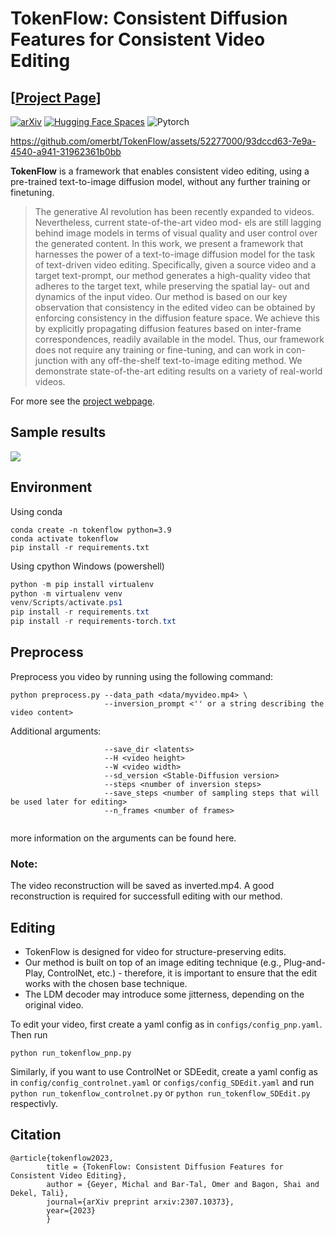 # TokenFlow: Consistent Diffusion Features for Consistent Video Editing
## [<a href="https://diffusion-tokenflow.github.io/" target="_blank">Project Page</a>]

[![arXiv](https://img.shields.io/badge/arXiv-TokenFlow-b31b1b.svg)](https://arxiv.org/abs/2307.10373) [![Hugging Face Spaces](https://img.shields.io/badge/%F0%9F%A4%97%20Hugging%20Face-Spaces-blue)](https://huggingface.co/spaces/weizmannscience/tokenflow)
![Pytorch](https://img.shields.io/badge/PyTorch->=1.10.0-Red?logo=pytorch)



[//]: # ([![Replicate]&#40;https://replicate.com/cjwbw/multidiffusion/badge&#41;]&#40;https://replicate.com/cjwbw/multidiffusion&#41;)

[//]: # ([![Hugging Face Spaces]&#40;https://img.shields.io/badge/%F0%9F%A4%97%20Hugging%20Face-Spaces-blue&#41;]&#40;https://huggingface.co/spaces/weizmannscience/text2live&#41;)




https://github.com/omerbt/TokenFlow/assets/52277000/93dccd63-7e9a-4540-a941-31962361b0bb


**TokenFlow** is a framework that enables consistent video editing, using a pre-trained text-to-image diffusion model, without any further training or finetuning.

[//]: # (as described in <a href="https://arxiv.org/abs/2302.08113" target="_blank">&#40;link to paper&#41;</a>.)

[//]: # (. It can be used for localized and global edits that change the texture of existing objects or augment the scene with semi-transparent effects &#40;e.g. smoke, fire, snow&#41;.)

[//]: # (### Abstract)
>The generative AI revolution has been recently expanded to videos. Nevertheless, current state-of-the-art video mod- els are still lagging behind image models in terms of visual quality and user control over the generated content. In this work, we present a framework that harnesses the power of a text-to-image diffusion model for the task of text-driven video editing. Specifically, given a source video and a target text-prompt, our method generates a high-quality video that adheres to the target text, while preserving the spatial lay- out and dynamics of the input video. Our method is based on our key observation that consistency in the edited video can be obtained by enforcing consistency in the diffusion feature space. We achieve this by explicitly propagating diffusion features based on inter-frame correspondences, readily available in the model. Thus, our framework does not require any training or fine-tuning, and can work in con- junction with any off-the-shelf text-to-image editing method. We demonstrate state-of-the-art editing results on a variety of real-world videos.

For more see the [project webpage](https://diffusion-tokenflow.github.io).

## Sample results

<td><img src="assets/videos.gif"></td>

## Environment

Using conda
```
conda create -n tokenflow python=3.9
conda activate tokenflow
pip install -r requirements.txt
```

Using cpython Windows (powershell)
```powershell
python -m pip install virtualenv
python -m virtualenv venv
venv/Scripts/activate.ps1
pip install -r requirements.txt
pip install -r requirements-torch.txt
```

## Preprocess

Preprocess you video by running using the following command:
```
python preprocess.py --data_path <data/myvideo.mp4> \
                     --inversion_prompt <'' or a string describing the video content>
```
Additional arguments:
```
                     --save_dir <latents>
                     --H <video height>
                     --W <video width>
                     --sd_version <Stable-Diffusion version>
                     --steps <number of inversion steps>
                     --save_steps <number of sampling steps that will be used later for editing>
                     --n_frames <number of frames>
                     
```
more information on the arguments can be found here.

### Note: 
The video reconstruction will be saved as inverted.mp4. A good reconstruction is required for successfull editing with our method.

## Editing

- TokenFlow is designed for video for structure-preserving edits. 
- Our method is built on top of an image editing technique (e.g., Plug-and-Play, ControlNet, etc.) - therefore, it is important to ensure that the edit works with the chosen base technique. 
- The LDM decoder may introduce some jitterness, depending on the original video. 

To edit your video, first create a yaml config as in ``configs/config_pnp.yaml``.
Then run 
```
python run_tokenflow_pnp.py
```

Similarly, if you want to use ControlNet or SDEedit, create a yaml config as in ``config/config_controlnet.yaml`` or ```configs/config_SDEdit.yaml``` and run ```python run_tokenflow_controlnet.py``` or ``python run_tokenflow_SDEdit.py`` respectivly.


## Citation
```
@article{tokenflow2023,
        title = {TokenFlow: Consistent Diffusion Features for Consistent Video Editing},
        author = {Geyer, Michal and Bar-Tal, Omer and Bagon, Shai and Dekel, Tali},
        journal={arXiv preprint arxiv:2307.10373},
        year={2023}
        }
```


